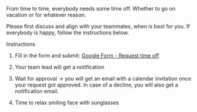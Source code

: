From time to time, everybody needs some time off. Whether to go on vacation or for whatever reason. 

Please first discuss and align with your teammates, when is best for you. If everybody is happy, follow the instructions below.

Instructions
1. Fill in the form and submit: [Google Form - Request time off](https://docs.google.com/forms/d/e/1FAIpQLScLehfSHzIbaN_Gr1RySXxyve_6ykf6TXyDls6HeYdtGa5byg/viewform)

2. Your team lead will get a notification

3. Wait for approval → you will get an email with a calendar invitation once your request got approved. In case of a decline, you will also get a notification email.

4. Time to relax smiling face with sunglasses 


